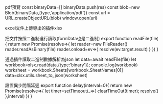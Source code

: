 pdf預覽  const binaryData=[]
         binaryData.push(res)
         const blob=new Blob(binaryData,{type,'application/pdf'})
         const url = URL.createObjectURL(blob)
         window.open(url)

excel文件上傳導出的插件xlsx

把文件按照二進制進行讀取(formData也是二進制)
export function readFile(file){
  return new Promise(resolve=>{
    let reader=new FileReader()
    reader.readAsBinary(file)
    reader.onload=ev=>{
      resolve(ev.target.result)
    }
  })
}


通過插件讀取二進制數據解析為json
 let data=await readFile(file)
 let workbook=xlsx.read(data,{type:'binary'});
 console.log(workbook)
 worksheet = workbook.Sheets[workbook.SheetNames[0]]
 data=xlsx.utils.sheet_to_json(worksheet)

 設置異步間隔延遲
 export function delay(interval=0){
   return new Promise(resolve=>{
     let timer=setTimeout(_=>{
       clearTimeOut(timer);
       resolve()
     },interval)
   })
 }